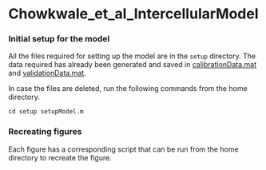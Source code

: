 # Chowkwale_et_al_IntercellularModel

### Initial setup for the model

All the files required for setting up the model are in the `setup` directory. The data required has already been generated and saved in [calibrationData.mat](setup/calibrationData.mat) and [validationData.mat](setup/validationData.mat). 

In case the files are deleted, run the following commands from the home directory.

`
cd setup
setupModel.m
`

### Recreating figures

Each figure has a corresponding script that can be run from the home directory to recreate the figure.
